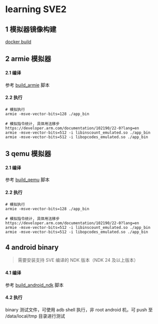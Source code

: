 # learning SVE2

## 1 模拟器镜像构建
[docker build](dockerfile/README.md)

## 2 armie 模拟器

#### 2.1 编译
参考 [build_armie](build_script/build_armie.sh) 脚本

#### 2.2 执行
```
# 模拟执行
armie -msve-vector-bits=128 ./app_bin

# 模拟指令统计, 具体用法移步 https://developer.arm.com/documentation/102190/22-0?lang=en
armie -msve-vector-bits=512 -i libinscount_emulated.so ./app_bin
armie -msve-vector-bits=512 -i libopcodes_emulated.so ./app_bin
```

## 3 qemu 模拟器

#### 2.1 编译
参考 [build_qemu](build_script/build_qemu.sh) 脚本

#### 2.2 执行
```
# 模拟执行
armie -msve-vector-bits=128 ./app_bin

# 模拟指令统计, 具体用法移步 https://developer.arm.com/documentation/102190/22-0?lang=en
armie -msve-vector-bits=512 -i libinscount_emulated.so ./app_bin
armie -msve-vector-bits=512 -i libopcodes_emulated.so ./app_bin
```


## 4 android binary
> 需要安装支持 SVE 编译的 NDK 版本（NDK 24 及以上版本）

#### 4.1 编译
参考 [build_android_ndk](build_script/build_qemu.sh) 脚本

#### 4.2 执行
binary 测试文件，可使用 adb shell 执行，非 root android 机，可 push 至 /data/local/tmp 目录进行测试